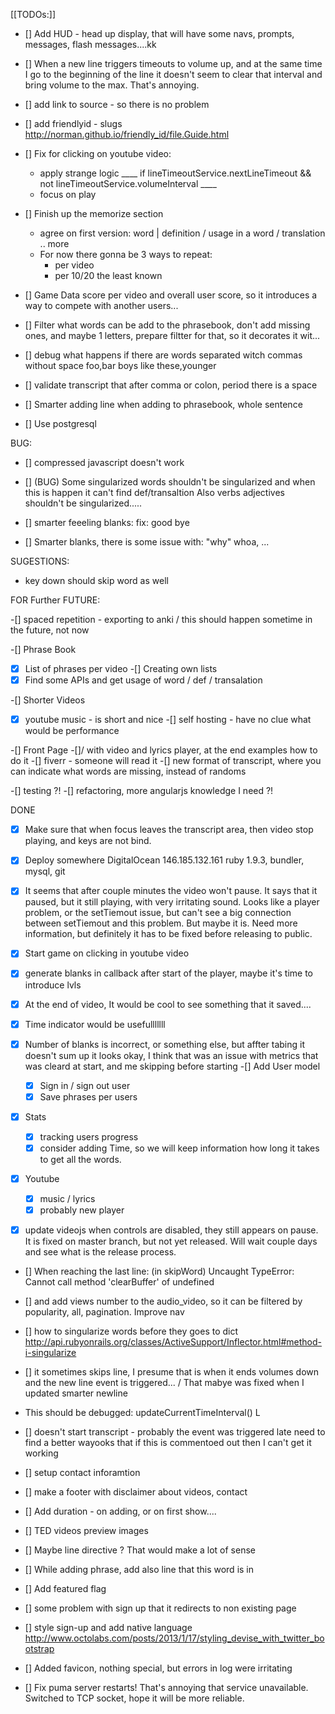 [[TODOs:]]

- [] Add HUD - head up display, that will have some navs, prompts, messages, flash messages....kk

- [] When a new line triggers timeouts to volume up, and at the same time I go to the beginning of the line it doesn't seem to clear that interval and bring volume to the max. That's annoying. 

- [] add link to source - so there is no problem
- [] add friendlyid - slugs http://norman.github.io/friendly_id/file.Guide.html
- [] Fix for clicking on youtube video:
    - apply strange logic ____ if lineTimeoutService.nextLineTimeout && not lineTimeoutService.volumeInterval ____
    - focus on play 

- [] Finish up the memorize section
     - agree on first version: word | definition / usage in a word / translation .. more
     - For now there gonna be 3 ways to repeat:
       - per video
       - per 10/20 the least known


- [] Game Data score per video and overall user score, so it introduces a way to compete with
     another users...

- [] Filter what words can be add to the phrasebook, don't add missing ones, and maybe 1 letters, prepare filtter for that, so it decorates it wit...

- [] debug what happens if there are words separated witch commas without space foo,bar  boys like these,younger
- [] validate transcript that after comma or colon, period there is a space
- [] Smarter adding line when adding to phrasebook, whole sentence

- [] Use postgresql

BUG:

- [] compressed javascript doesn't work

- [] (BUG) Some singularized words shouldn't be singularized and when this is happen it can't find def/transaltion
     Also verbs adjectives shouldn't be singularized.....

- [] smarter feeeling blanks: fix: good bye
- [] Smarter blanks, there is some issue with: "why" whoa, ...

SUGESTIONS:

- key down should skip word as well

FOR Further FUTURE:

-[] spaced repetition - exporting to anki / this should happen sometime in the future, not now

-[] Phrase Book
  -[x] List of phrases per video
  -[] Creating own lists
  -[x] Find some APIs and get usage of word / def / transalation

-[] Shorter Videos
  -[x] youtube music - is short and nice
  -[] self hosting - have no clue what would be performance

-[] Front Page 
  -[]/ with video and lyrics player, at the end examples how to do it
  -[] fiverr - someone will read it
  -[] new format of transcript, where you can indicate what words are missing, instead of randoms

-[] testing ?!
-[] refactoring, more angularjs knowledge I need ?!

DONE

-[x] Make sure that when focus leaves the transcript area, then video stop playing, and keys are not bind.
-[x] Deploy somewhere
  DigitalOcean 146.185.132.161
  ruby 1.9.3, bundler, mysql, git

-[x] It seems that after couple minutes the video won't pause. It says that it paused, but it still playing, with very irritating sound. Looks like a player problem, or the setTiemout issue, but can't see a big connection between setTiemout and this problem.  But maybe it is. Need more information, but definitely it has to be fixed before releasing to public.

- [x] Start game on clicking in youtube video
- [x] generate blanks in callback after start of the player, maybe it's time to introduce lvls
- [x] At the end of video, It would be cool to see something that it saved....
- [x] Time indicator would be usefulllllll
- [x] Number of blanks is incorrect, or something else, but affter tabing it doesn't sum up
  it looks okay, I think that was an issue with metrics that was cleard at start, and me skipping before starting
-[] Add User model
  -[x] Sign in / sign out user
  -[x] Save phrases per users
-[x] Stats 
  -[x] tracking users progress
  -[x] consider adding Time, so we will keep information how long it takes to get all the words.
-[x] Youtube 
  -[x] music / lyrics
  -[x] probably new player
-[x] update videojs when controls are disabled, they still appears on pause. It is fixed on master branch, but not yet released. Will wait couple days and see what is the release process.

- [] When reaching the last line: (in skipWord) Uncaught TypeError: Cannot call method 'clearBuffer' of undefined 
- [] and add views number to the audio_video, so it can be filtered by popularity, all, pagination. Improve nav
- [] how to singularize words before they goes to dict http://api.rubyonrails.org/classes/ActiveSupport/Inflector.html#method-i-singularize
- [] it sometimes skips line, I presume that is when it ends volumes down and the new line event is triggered... / That mabye was fixed when I updated smarter newline
- This should be debugged: updateCurrentTimeInterval()
  L
- [] doesn't start transcript - probably the event was triggered late need to find a better wayooks that if this is commentoed out then I can't get it working
- [] setup contact inforamtion
- [] make a footer with disclaimer about videos, contact
- [] Add duration - on adding, or on first show....
- [] TED videos preview images
- [] Maybe line directive ? That would make a lot of sense
- [] While adding phrase, add also line that this word is in
- [] Add featured flag
- [] some problem with sign up that it redirects to non existing page
- [] style sign-up and add native language
  http://www.octolabs.com/posts/2013/1/17/styling_devise_with_twitter_bootstrap
- [] Added favicon, nothing special, but errors in log were irritating

- [] Fix puma server restarts! That's annoying that service unavailable. 
     Switched to TCP socket, hope it will be more reliable.
